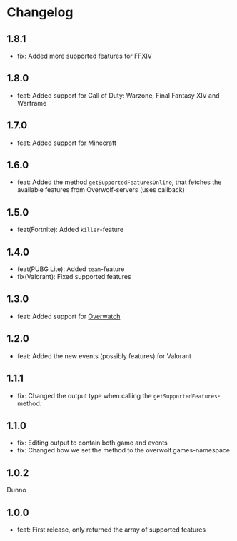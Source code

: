 # Changelog

## 1.8.1

- fix: Added more supported features for FFXIV

## 1.8.0

- feat: Added support for Call of Duty: Warzone, Final Fantasy XIV and Warframe

## 1.7.0

- feat: Added support for Minecraft

## 1.6.0

- feat: Added the method `getSupportedFeaturesOnline`, that fetches the available features from Overwolf-servers (uses callback)

## 1.5.0

- feat(Fortnite): Added `killer`-feature

## 1.4.0

- feat(PUBG Lite): Added `team`-feature
- fix(Valorant): Fixed supported features

## 1.3.0

- feat: Added support for [Overwatch](https://overwolf.github.io/docs/api/overwolf-games-events-overwatch)

## 1.2.0

- feat: Added the new events (possibly features) for Valorant

## 1.1.1

- fix: Changed the output type when calling the `getSupportedFeatures`-method.

## 1.1.0

- fix: Editing output to contain both game and events
- fix: Changed how we set the method to the overwolf.games-namespace

## 1.0.2

Dunno

## 1.0.0

- feat: First release, only returned the array of supported features
